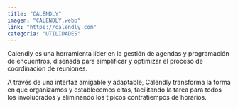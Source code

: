 ```yaml
---
title: "CALENDLY"
imagen: "CALENDLY.webp"
link: "https://calendly.com"
categoria: "UTILIDADES"
---
```


Calendly es una herramienta líder en la gestión de agendas y programación de encuentros, diseñada para simplificar y optimizar el proceso de coordinación de reuniones. 

A través de una interfaz amigable y adaptable, Calendly transforma la forma en que organizamos y establecemos citas, facilitando la tarea para todos los involucrados y eliminando los típicos contratiempos de horarios.